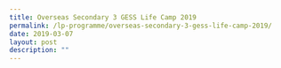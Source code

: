 ```yaml
---
title: Overseas Secondary 3 GESS Life Camp 2019
permalink: /lp-programme/overseas-secondary-3-gess-life-camp-2019/
date: 2019-03-07
layout: post
description: ""
---
```

